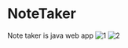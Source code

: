 # NoteTaker
 Note taker is java web app 
![1](https://user-images.githubusercontent.com/91957180/136593262-db0f22d1-599b-44bf-a338-2329db961a28.png)
![2](https://user-images.githubusercontent.com/91957180/136593540-cec8c6a7-d186-4efb-9349-639fa1d66d3c.png)
